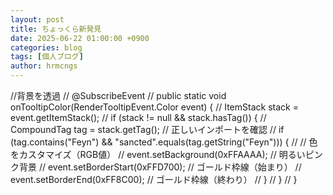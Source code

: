```yaml
---
layout: post
title: ちょっくら新発見
date: 2025-06-22 01:00:00 +0900
categories: blog
tags: [個人ブログ]
author: hrmcngs
---    
```

//背景を透過
    // @SubscribeEvent
    // public static void onTooltipColor(RenderTooltipEvent.Color event) {
    //     ItemStack stack = event.getItemStack();
    //     if (stack != null && stack.hasTag()) {
    //         CompoundTag tag = stack.getTag(); // 正しいインポートを確認
    //         if (tag.contains("Feyn") && "sancted".equals(tag.getString("Feyn"))) {
    //             // 色をカスタマイズ（RGB値）
    //             event.setBackground(0xFFAAAA); // 明るいピンク背景
    //             event.setBorderStart(0xFFD700); // ゴールド枠線（始まり）
    //             event.setBorderEnd(0xFF8C00);   // ゴールド枠線（終わり）
    //         }
    //     }
    // }
